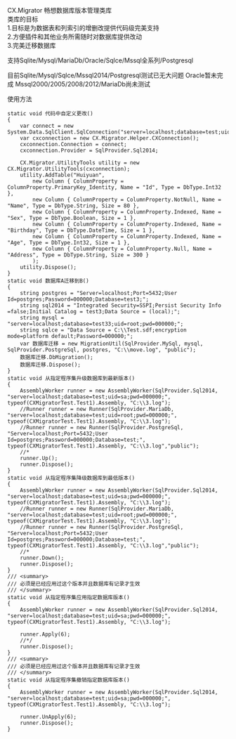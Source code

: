 CX.Migrator
畅想数据库版本管理类库
<br/>
类库的目标
<br/>
1.目标是为数据表和列索引的增删改提供代码级完美支持
<br/>
2.方便插件和其他业务所需随时对数据库提供改动
<br/>
3.完美迁移数据库

支持Sqlite/Mysql/MariaDb/Oracle/Sqlce/Mssql全系列/Postgresql

目前Sqlite/Mysql/Sqlce/Mssql2014/Postgresql测试已无大问题
Oracle暂未完成
Mssql2000/2005/2008/2012/MariaDb尚未测试

使用方法

    static void 代码中自定义更改()
    {
        var connect = new System.Data.SqlClient.SqlConnection("server=localhost;database=test;uid=sa;pwd=000000;");
        var cxconnection = new CX.Migrator.Helper.CXConnection();
        cxconnection.Connection = connect;
        cxconnection.Provider = SqlProvider.Sql2014;

        CX.Migrator.UtilityTools utility = new CX.Migrator.UtilityTools(cxconnection);
        utility.AddTable("Huiyuan",
            new Column { ColumnProperty = ColumnProperty.PrimaryKey_Identity, Name = "Id", Type = DbType.Int32 },
            new Column { ColumnProperty = ColumnProperty.NotNull, Name = "Name", Type = DbType.String, Size = 80 },
            new Column { ColumnProperty = ColumnProperty.Indexed, Name = "Sex", Type = DbType.Boolean, Size = 1 },
            new Column { ColumnProperty = ColumnProperty.Indexed, Name = "Birthday", Type = DbType.DateTime, Size = 1 },
            new Column { ColumnProperty = ColumnProperty.Indexed, Name = "Age", Type = DbType.Int32, Size = 1 },
            new Column { ColumnProperty = ColumnProperty.Null, Name = "Address", Type = DbType.String, Size = 300 }
            );
        utility.Dispose();
    }
    static void 数据库A迁移到B()
    {
        string postgres = "Server=localhost;Port=5432;User Id=postgres;Password=000000;Database=test3;";
        string sql2014 = "Integrated Security=SSPI;Persist Security Info =false;Initial Catalog = test3;Data Source = (local);";
        string mysql = "server=localhost;database=test33;uid=root;pwd=000000;";
        string sqlce = "Data Source = C:\\Test.sdf;encryption mode=platform default;Password=000000;";
        var 数据库迁移 = new MigrationUtil(SqlProvider.MySql, mysql, SqlProvider.PostgreSql, postgres, "C:\\move.log", "public");
        数据库迁移.DbMigration();
        数据库迁移.Dispose();
    }
    static void 从指定程序集升级数据库到最新版本()
    {
        AssemblyWorker runner = new AssemblyWorker(SqlProvider.Sql2014, "server=localhost;database=test;uid=sa;pwd=000000;", typeof(CXMigratorTest.Test1).Assembly, "C:\\3.log");
        //Runner runner = new Runner(SqlProvider.MariaDb, "server=localhost;database=test;uid=root;pwd=000000;", typeof(CXMigratorTest.Test1).Assembly, "C:\\3.log");
        //Runner runner = new Runner(SqlProvider.PostgreSql, "Server=localhost;Port=5432;User Id=postgres;Password=000000;Database=test;", typeof(CXMigratorTest.Test1).Assembly, "C:\\3.log","public");
        //*
        runner.Up();
        runner.Dispose();
    }
    static void 从指定程序集降级数据库到最低版本()
    {
        AssemblyWorker runner = new AssemblyWorker(SqlProvider.Sql2014, "server=localhost;database=test;uid=sa;pwd=000000;", typeof(CXMigratorTest.Test1).Assembly, "C:\\3.log");
        //Runner runner = new Runner(SqlProvider.MariaDb, "server=localhost;database=test;uid=root;pwd=000000;", typeof(CXMigratorTest.Test1).Assembly, "C:\\3.log");
        //Runner runner = new Runner(SqlProvider.PostgreSql, "Server=localhost;Port=5432;User Id=postgres;Password=000000;Database=test;", typeof(CXMigratorTest.Test1).Assembly, "C:\\3.log","public");
        //*
        runner.Down();
        runner.Dispose();
    }
    /// <summary>
    /// 必须是已经应用过这个版本并且数据库有记录才生效
    /// </summary>
    static void 从指定程序集应用指定数据库版本()
    {
        AssemblyWorker runner = new AssemblyWorker(SqlProvider.Sql2014, "server=localhost;database=test;uid=sa;pwd=000000;", typeof(CXMigratorTest.Test1).Assembly, "C:\\3.log");

        runner.Apply(6);
        //*/
        runner.Dispose();
    }
    /// <summary>
    /// 必须是已经应用过这个版本并且数据库有记录才生效
    /// </summary>
    static void 从指定程序集撤销指定数据库版本()
    {
        AssemblyWorker runner = new AssemblyWorker(SqlProvider.Sql2014, "server=localhost;database=test;uid=sa;pwd=000000;", typeof(CXMigratorTest.Test1).Assembly, "C:\\3.log");

        runner.UnApply(6);
        runner.Dispose();
    }
